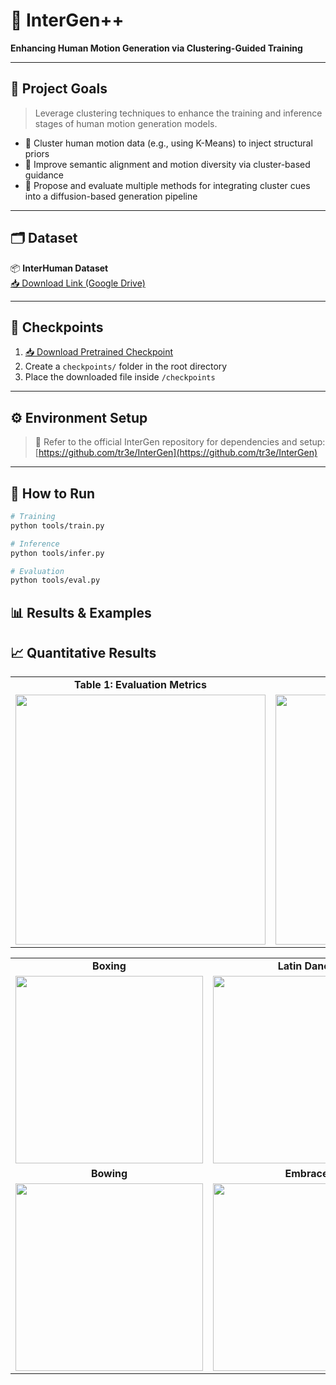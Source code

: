 # 🤖 InterGen++  
**Enhancing Human Motion Generation via Clustering-Guided Training**

---

## 🎯 Project Goals

> Leverage clustering techniques to enhance the training and inference stages of human motion generation models.

- 📌 Cluster human motion data (e.g., using K-Means) to inject structural priors  
- 📌 Improve semantic alignment and motion diversity via cluster-based guidance  
- 📌 Propose and evaluate multiple methods for integrating cluster cues into a diffusion-based generation pipeline

---

## 🗂️ Dataset

📦 **InterHuman Dataset**  
[📥 Download Link (Google Drive)](https://drive.google.com/drive/folders/1oyozJ4E7Sqgsr7Q747Na35tWo5CjNYk3)

---

## 📁 Checkpoints

1. [📥 Download Pretrained Checkpoint](https://drive.google.com/drive/folders/1ojxlLLud2dJaMmTBovWE6-2SPRX7FQmD)  
2. Create a `checkpoints/` folder in the root directory  
3. Place the downloaded file inside `/checkpoints`

---

## ⚙️ Environment Setup

> 🔗 Refer to the official InterGen repository for dependencies and setup:
> [https://github.com/tr3e/InterGen](https://github.com/tr3e/InterGen)

---

## 🚀 How to Run

```bash
# Training
python tools/train.py
```
```bash
# Inference
python tools/infer.py
```
```bash
# Evaluation
python tools/eval.py
```

## 📊 Results & Examples

## 📈 Quantitative Results

<table>
  <tr>
    <td align="center"><b>Table 1: Evaluation Metrics</b></td>
    <td align="center"><b>Table 2: Ablation Study</b></td>
  </tr>
  <tr>
    <td><img src="https://github.com/user-attachments/assets/bc8f6dab-9660-4d03-957e-0b33d5b33e24" width="400"/></td>
    <td><img src="https://github.com/user-attachments/assets/b08b75e0-d441-495a-b5b5-1c8a71b2bbb5" width="400"/></td>
  </tr>
</table>



<table>
  <tr>
    <td align="center"><b>Boxing</b></td>
    <td align="center"><b>Latin Dance</b></td>
  </tr>
  <tr>
    <td><img src="https://github.com/user-attachments/assets/0867c5e6-87e9-4b74-b158-8ea11bb164a7" width="300"/></td>
    <td><img src="https://github.com/user-attachments/assets/8836d92b-1599-4e17-9853-4c15a30fd6ce" width="300"/></td>
  </tr>
  <tr>
    <td align="center"><b>Bowing</b></td>
    <td align="center"><b>Embrace</b></td>
  </tr>
  <tr>
    <td><img src="https://github.com/user-attachments/assets/c21c7b1b-a209-4f9a-8b9a-8d5b35f1b7b4" width="300"/></td>
    <td><img src="https://github.com/user-attachments/assets/7f2d5908-b517-412e-b659-c790d09f0d51" width="300"/></td>
  </tr>
</table>


